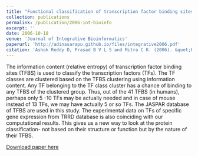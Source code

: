 ```yaml
---
title: "Functional classification of transcription factor binding sites: Information content as a metric"
collection: publications
permalink: /publication/2006-int-bioinfo
excerpt: ''
date: 2006-10-18
venue: 'Journal of Integrative Bioinformatics'
paperurl: 'http://adinasarapu.github.io/files/integrative2006.pdf'
citation: 'Ashok Reddy D, Prasad B V L S and Mitra C K. (2006). &quot;Functional classification of transcription factor binding sites: Information content as a metric.&quot; <i>Journal of Integrative Bioinformatics</i>. 3(1), 0020.'
---
```

The information content (relative entropy) of transcription factor binding sites (TFBS) is used to classify the transcription factors (TFs). The TF classes are clustered based on the TFBS clustering using information content. Any TF belonging to the TF class cluster has a chance of binding to any TFBS of the clustered group. Thus, out of the 41 TFBS (in humans), perhaps only 5 -10 TFs may be actually needed and in case of mouse instead of 13 TFs, we may have actually 5 or so TFs. The JASPAR database of TFBS are used in this study. The experimental data on TFs of specific gene expression from TRRD database is also coinciding with our computational results. This gives us a new way to look at the protein classification- not based on their structure or function but by the nature of their TFBS.

[Download paper here](http://adinasarapu.github.io/files/integrative2006.pdf)
